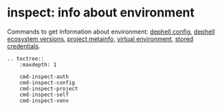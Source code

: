# **inspect**: info about environment

Commands to get information about environment: [dephell config](cmd-inspect-config), [dephell ecosystem versions](cmd-inspect-self), [project metainfo](cmd-inspect-project), [virtual environment](cmd-inspect-venv), [stored credentials](cmd-inspect-auth).

```eval_rst
.. toctree::
    :maxdepth: 1

    cmd-inspect-auth
    cmd-inspect-config
    cmd-inspect-project
    cmd-inspect-self
    cmd-inspect-venv
```

